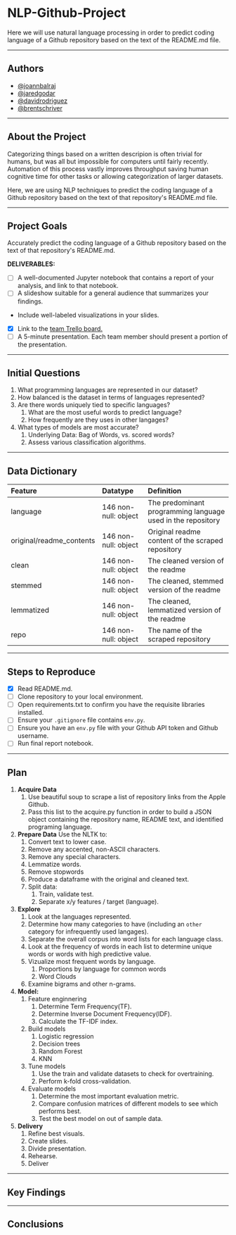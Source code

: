 # NLP-Github-Project

Here we will use natural language processing in order to predict coding language of a Github repository based on the text of the README.md file.

---

## Authors

- [@joannbalraj](https://github.com/joann-balraj)
- [@jaredgodar](https://github.com/Jared-Godar)
- [@davidrodriguez](https://github.com/david-rodriguez-siller)
- [@brentschriver](https://github.com/brentschriver)

---

## About the Project

Categorizing things based on a written descripion is often trivial for humans, but was all but impossible for computers until fairly recently. Automation of this process vastly improves throughput saving human cognitive time for other tasks or allowing categorization of larger datasets.

Here, we are using NLP techniques to predict the coding language of a Github repository based on the text of that repository's README.md file.

---

## Project Goals

Accurately predict the coding language of a Github repository based on the text of that repository's README.md.

**DELIVERABLES:**

- [ ] A well-documented Jupyter notebook that contains a report of your analysis, and link to that notebook.
- [ ] A slideshow suitable for a general audience that summarizes your findings.
- Include well-labeled visualizations in your slides.
- [x] Link to the [team Trello board.](https://trello.com/b/dChAeebt/nlp-project)
- [ ] A 5-minute presentation. Each team member should present a portion of the presentation.

---

## Initial Questions

1. What programming languages are represented in our dataset?
2. How balanced is the dataset in terms of languages represented?
3. Are there words uniquely tied to specific languages?
   1. What are the most useful words to predict language?
   2. How frequently are they uses in other langages?
4. What types of models are most accurate?
   1. Underlying Data: Bag of Words, vs. scored words?
   2. Assess various classification algorithms.

---

## Data Dictionary

| Feature                 | Datatype                         | Definition                                                 |
|:------------------------|:---------------------------------|:-----------------------------------------------------------|
| language                | 146 non-null: object             | The predominant programming language used in the repository|
| original/readme_contents| 146 non-null: object             | Original readme content of the scraped repository          |
| clean                   | 146 non-null: object             | The cleaned version of the readme                          |
| stemmed                 | 146 non-null: object             | The cleaned, stemmed version of the readme                 |
| lemmatized              | 146 non-null: object             | The cleaned, lemmatized version of the readme              |
| repo                    | 146 non-null: object             | The name of the scraped repository                         |

---

## Steps to Reproduce

- [x] Read README.md.
- [ ] Clone repository to your local environment.
- [ ] Open requirements.txt to confirm you have the requisite libraries installed.
- [ ] Ensure your `.gitignore` file contains `env.py`.
- [ ] Ensure you have an `env.py` file with your Github API token and Github username.
- [ ] Run final report notebook.

---

## Plan

1. **Acquire Data**
   1. Use beautiful soup to scrape a list of repository links from the Apple Github.
   2. Pass this list to the acquire.py function in order to build a JSON object containing the repository name, README text, and identified programing language.
2. **Prepare Data** Use the NLTK to:
   1. Convert text to lower case.
   2. Remove any accented, non-ASCII characters.
   3. Remove any special characters.
   4. Lemmatize words.
   5. Remove stopwords
   6. Produce a dataframe with the original and cleaned text.
   7. Split data:
      1. Train, validate test.
      2. Separate x/y features / target (language).
3. **Explore**
   1. Look at the languages represented.
   2. Determine how many categories to have (including an `other` category for infrequently used langages).
   3. Separate the overall corpus into word lists for each language class.
   4. Look at the frequency of words in each list to determine unique words or words with high predictive value.
   5. Vizualize most frequent words by language.
      1. Proportions by language for common words
      2. Word Clouds
   6. Examine bigrams and other n-grams.
4. **Model:**
   1. Feature enginnering
      1. Determine Term Frequency(TF).
      2. Determine Inverse Document Frequency(IDF).
      3. Calculate the TF-IDF index.
   2. Build models
      1. Logistic regression
      2. Decision trees
      3. Random Forest
      4. KNN
   3. Tune models
      1. Use the train and validate datasets to check for overtraining.
      2. Perform k-fold cross-validation.
   4. Evaluate models
      1. Determine the most important evaluation metric.
      2. Compare confusion matrices of different models to see which performs best.
      3. Test the best model on out of sample data.
5. **Delivery**
   1. Refine best visuals.
   2. Create slides.
   3. Divide presentation.
   4. Rehearse.
   5. Deliver

---

## Key Findings

---

## Conclusions
